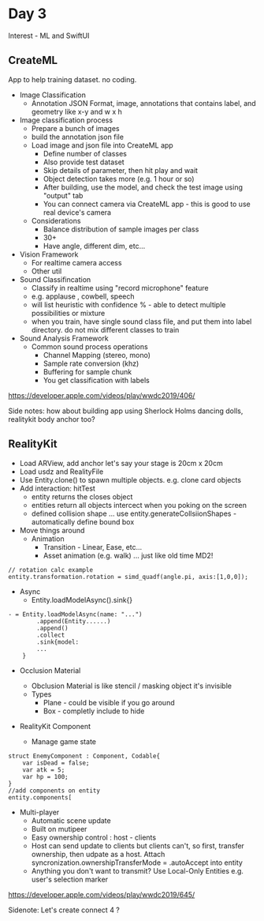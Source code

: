 # Day 3

Interest - ML and SwiftUI

## CreateML

App to help training dataset. no coding.

- Image Classification
	- Annotation JSON Format, image, annotations that contains label, and geometry like x-y and w x h
- Image classification process
	- Prepare a bunch of images
	- build the annotation json file
	- Load image and json file into CreateML app
		- Define number of classes
		- Also provide test dataset
		- Skip details of parameter, then hit play and wait
		- Object detection takes more (e.g. 1 hour or so)
		- After building, use the model, and check the test image using "output" tab
		- You can connect camera via CreateML app - this is good to use real device's camera
	- Considerations
		- Balance distribution of sample images per class
		- 30+
		- Have angle, different dim, etc...
- Vision Framework
	- For realtime camera access
	- Other util
- Sound Classifincation
	- Classify in realtime using "record microphone" feature
	- e.g. applause , cowbell, speech
	- will list heuristic with confidence % - able to detect multiple possibilities or mixture
	- when you train, have single sound class file, and put them into label directory. do not mix different classes to train
- Sound Analysis Framework
	- Common sound process operations
		- Channel Mapping (stereo, mono)
		- Sample rate conversion (khz)
		- Buffering for sample chunk
		- You get classification with labels

https://developer.apple.com/videos/play/wwdc2019/406/

Side notes: how about building app using Sherlock Holms dancing dolls, realitykit body anchor too?

## RealityKit

- Load ARView, add anchor let's say your stage is 20cm x 20cm
- Load usdz and RealityFile
- Use Entity.clone() to spawn multiple objects. e.g. clone card objects
- Add interaction: hitTest
	- entity returns the closes object
	- entities return all objects intercect when you poking on the screen
	- defined collision shape ... use entity.generateCollsiionShapes - automatically define bound box
- Move things around
	- Animation
		- Transition - Linear, Ease, etc...
		- Asset animation (e.g. walk) ... just like old time MD2!
```
// rotation calc example
entity.transformation.rotation = simd_quadf(angle.pi, axis:[1,0,0]);
```
- Async
	- Entity.loadModelAsync().sink{}
```
- = Entity.loadModelAsync(name: "...")
		.append(Entity......)
		.append()
		.collect
		.sink{model:
		...
	}
```

- Occlusion Material
	- Obclusion Material is like stencil / masking object it's invisible
	- Types
		- Plane - could be visible if you go around 
		- Box - completly include to hide

- RealityKit Component
	- Manage game state

```
struct EnemyComponent : Component, Codable{
	var isDead = false;
	var atk = 5;
	var hp = 100;
}
//add components on entity
entity.components[
```

- Multi-player
	- Automatic scene update
	- Built on mutipeer
	- Easy ownership control : host - clients
	- Host can send update to clients but clients can't, so first, transfer ownership, then udpate as a host. Attach syncronization.ownershipTransferMode = .autoAccept into entity
	- Anything you don't want to transmit? Use Local-Only Entities e.g. user's selection marker


https://developer.apple.com/videos/play/wwdc2019/645/


Sidenote: Let's create connect 4 ?


